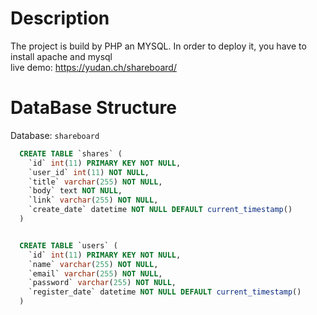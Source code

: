# Description
The project is build by PHP an MYSQL. In order to deploy it, you have to install apache and mysql
<BR>
live demo:
https://yudan.ch/shareboard/


# DataBase Structure

Database: `shareboard`

```sql
  CREATE TABLE `shares` (
    `id` int(11) PRIMARY KEY NOT NULL,
    `user_id` int(11) NOT NULL,
    `title` varchar(255) NOT NULL,
    `body` text NOT NULL,
    `link` varchar(255) NOT NULL,
    `create_date` datetime NOT NULL DEFAULT current_timestamp()
  ) 


  CREATE TABLE `users` (
    `id` int(11) PRIMARY KEY NOT NULL,
    `name` varchar(255) NOT NULL,
    `email` varchar(255) NOT NULL,
    `password` varchar(255) NOT NULL,
    `register_date` datetime NOT NULL DEFAULT current_timestamp()
  ) 
```



